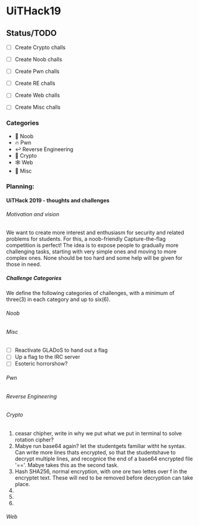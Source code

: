 # UiTHack19

## Status/TODO
- [ ] Create Crypto challs
    
- [ ] Create Noob challs

- [ ] Create Pwn challs

- [ ] Create RE challs

- [ ] Create Web challs

- [ ] Create Misc challs


### Categories
* :baby: Noob
* :fire: Pwn
* :leftwards_arrow_with_hook: Reverse Engineering
* :closed_lock_with_key: Crypto
* :spider_web: Web
* :rainbow: Misc

### Planning:

#### UiTHack 2019 - thoughts and challenges

###### Motivation and vision
We want to create more interest and enthusiasm for security and related problems for students. 
For this, a noob-friendly Capture-the-flag competition is perfect!
The idea is to expose people to gradually more challenging tasks, starting with very simple ones and moving to more complex ones. None should be too hard and some help will be given for those in need. 

##### Challenge Categories
We define the following categories of challenges, with a minimum of three(3) in each category and up to six(6).
###### Noob


###### Misc
- [ ] Reactivate GLADoS to hand out a flag
- [ ] Up a flag to the IRC server
- [ ] Esoteric horrorshow?

###### Pwn


###### Reverse Engineering


###### Crypto
 
1. ceasar chipher, write in why we put what we put in terminal to solve rotation cipher?   
2. Mabye run base64 again? let the studentgets familiar witht he syntax. Can write more lines thats encrypted, so that the studentshave to decrypt multiple lines, and recognice the end of a base64 encrypted file '=='. Mabye takes this as the second task.
3. Hash SHA256, normal encryption, with one ore two lettes over f in the encryptet text. These will ned to be removed before decryption can take place. 
4.
5.
6.


###### Web
